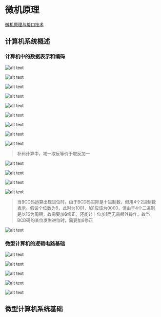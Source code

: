 # 微机原理

[微机原理与接口技术](https://www.icourse163.org/learn/JLU-1002056024?tid=1465815441#/learn/content?type=detail&id=1245721005&cid=1270888005)
## 计算机系统概述

### 计算机中的数据表示和编码

![alt text](image.png)

![alt text](image-1.png)

![alt text](image-2.png)

![alt text](image-3.png)

![alt text](image-4.png)

![alt text](image-5.png)

![alt text](image-6.png)

![alt text](image-7.png)

![alt text](image-8.png)

> 补码计算中，减一取反等价于取反加一

![alt text](image-9.png)

![alt text](image-10.png)

![alt text](image-11.png)

![alt text](image-12.png)

> 当BCD码运算出现进位时，由于BCD码实际是十进制数，但用4个2进制数表示。假设个位数为9，此时为1001，加1应该为0000，但由于4个二进制是以16为周期，故需要加**6**修正，还能让十位加1而无需额外操作。故当BCD码的某位发生进位时，需要加6修正

![alt text](image-13.png)

### 微型计算机的逻辑电路基础

![alt text](image-14.png)

![alt text](image-15.png)

![alt text](image-16.png)

![alt text](image-17.png)

![alt text](image-18.png)

## 微型计算机系统基础
<!-- 

### 指令系统

### 微型计算机系统结构

### 输入/输出系统

### 微处理器的发展

## 80x86微处理器

### Intel 8086微处理器

### 8086的存储器组织

### 8086微处理器的内部结构

### 8086总线的工作周期

### 8086中断系统

### 8086微处理器外部基本引脚与工作模式

### 8086微处理器的时序

## 寻址方式与指令系统

### 指令系统概述

### 8086寻址方式

### 8086指令系统

## 汇编语言程序设计

### 汇编语言程序基本格式

### 汇编语言中的数据

### 运算符与表达式

### 伪指令

### 系统功能调用

### 宏指令

## 半导体存储器

### 存储器概述

### 随机读写存储器

### 只读存储器

## 输入/输出技术

### 输入/输出系统概述

### 程序控制方式

### 中断方式

## 常用接口芯片

### 可编程并行接口8255

### 可编程定时/计数器8253/8254
 -->
